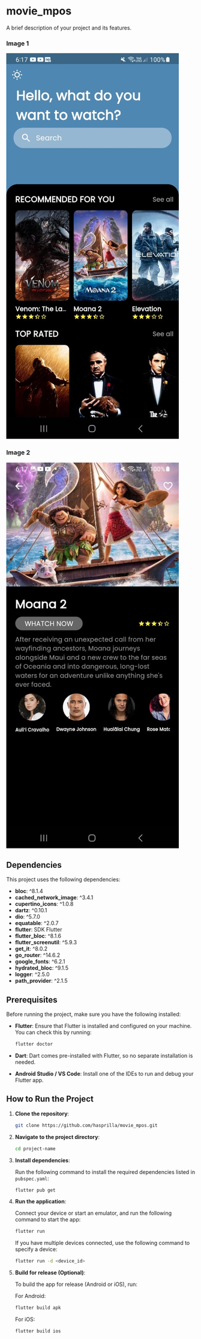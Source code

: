 # movie_mpos

A brief description of your project and its features.

### Image 1
![Project Screenshot](/screenshot/1.jpeg)

### Image 2
![UI Design](/screenshot/2.jpeg)


## Dependencies

This project uses the following dependencies:

- **bloc**: ^8.1.4
- **cached_network_image**: ^3.4.1
- **cupertino_icons**: ^1.0.8
- **dartz**: ^0.10.1
- **dio**: ^5.7.0
- **equatable**: ^2.0.7
- **flutter**: SDK Flutter
- **flutter_bloc**: ^8.1.6
- **flutter_screenutil**: ^5.9.3
- **get_it**: ^8.0.2
- **go_router**: ^14.6.2
- **google_fonts**: ^6.2.1
- **hydrated_bloc**: ^9.1.5
- **logger**: ^2.5.0
- **path_provider**: ^2.1.5

## Prerequisites

Before running the project, make sure you have the following installed:

- **Flutter**: Ensure that Flutter is installed and configured on your machine. You can check this by running:

    ```bash
    flutter doctor
    ```

- **Dart**: Dart comes pre-installed with Flutter, so no separate installation is needed.

- **Android Studio / VS Code**: Install one of the IDEs to run and debug your Flutter app.

## How to Run the Project

1. **Clone the repository**:

    ```bash
    git clone https://github.com/hasprilla/movie_mpos.git
    ```

2. **Navigate to the project directory**:

    ```bash
    cd project-name
    ```

3. **Install dependencies**:

    Run the following command to install the required dependencies listed in `pubspec.yaml`:

    ```bash
    flutter pub get
    ```

4. **Run the application**:

    Connect your device or start an emulator, and run the following command to start the app:

    ```bash
    flutter run
    ```

    If you have multiple devices connected, use the following command to specify a device:

    ```bash
    flutter run -d <device_id>
    ```

5. **Build for release (Optional)**:

    To build the app for release (Android or iOS), run:

    For Android:
    ```bash
    flutter build apk
    ```

    For iOS:
    ```bash
    flutter build ios
    ```


